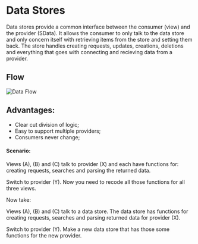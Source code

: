 # Data Stores

Data stores provide a common interface between the consumer (view) and the provider (SData). It allows the consumer to only talk to the data store and
only concern itself with retrieving items from the store and setting them back. The store handles creating requests, updates, creations, deletions and
everything that goes with connecting and recieving data from a provider.

## Flow

![Data Flow](img/data_store_flow.png)

## Advantages:

* Clear cut division of logic;
* Easy to support multiple providers;
* Consumers never change;

#### Scenario:

Views (A), (B) and (C) talk to provider (X) and each have functions for: creating requests, searches and parsing the returned data.

Switch to provider (Y). Now you need to recode all those functions for all three views.

Now take:

Views (A), (B) and (C) talk to a data store. The data store has functions for creating requests, searches and parsing returned data for provider (X).

Switch to provider (Y). Make a new data store that has those some functions for the new provider.
